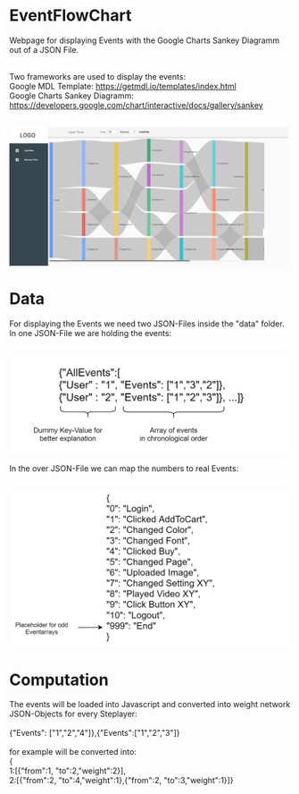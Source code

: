 # EventFlowChart
Webpage for displaying Events with the Google Charts Sankey Diagramm out of a JSON File.

</br>Two frameworks are used to display the events:
</br>Google MDL Template: https://getmdl.io/templates/index.html
</br>Google Charts Sankey Diagramm: https://developers.google.com/chart/interactive/docs/gallery/sankey

</br><img src="./images/Example.png" width="500" height=auto />


# Data

For displaying the Events we need two JSON-Files inside the "data" folder.
</br>In one JSON-File we are holding the events:

</br><img src="./images/EventJsonExample.PNG" width="500" height=auto />

In the over JSON-File we can map the numbers to real Events:

</br><img src="./images/MapJsonExample.PNG" width="500" height=auto />

# Computation

The events will be loaded into Javascript and converted into weight network JSON-Objects for every Steplayer:
</br></br>
{"Events": ["1","2","4"]},{"Events":["1","2","3"]} 
</br></br>
for example will be converted into:</br>
{
</br> 1:[{"from":1, "to":2,"weight":2}],
</br> 2:[{"from":2, "to":4,"weight":1},{"from":2, "to":3,"weight":1}]}
